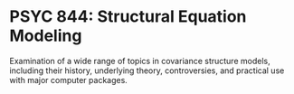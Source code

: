 # PSYC 844: Structural Equation Modeling

Examination of a wide range of topics in covariance structure models, including their history, underlying theory, controversies, and practical use with major computer packages.